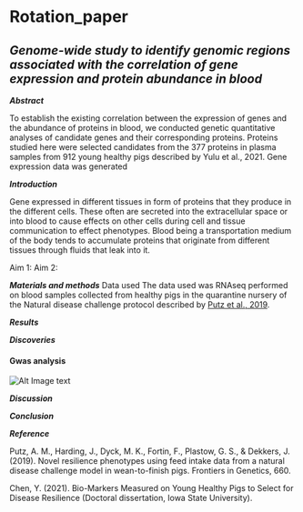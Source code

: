 # Rotation_paper

## ***Genome-wide study to identify genomic regions associated with the correlation of gene expression and protein abundance in blood***

***Abstract***

To establish the existing correlation between the expression of genes and the abundance of proteins in blood, we conducted genetic quantitative analyses of candidate genes and their corresponding proteins. Proteins studied here were selected candidates from the 377 proteins in plasma samples from 912 young healthy pigs described by Yulu et al., 2021. Gene expression data was generated

***Introduction***

Gene expressed in different tissues in form of proteins that they produce in the different cells. These often are secreted into the extracellular space or into blood to cause effects on other cells during cell and tissue communication to effect phenotypes. Blood being a transportation medium of the body tends to accumulate proteins that originate from different tissues through fluids that leak into it. 

Aim 1: 
Aim 2:

***Materials and methods***
Data used
The data used was RNAseq performed on blood samples collected from healthy pigs in the quarantine nursery of the Natural disease challenge protocol described by [Putz et al., 2019]( https://doi.org/10.3389/fgene.2018.00660). 

***Results***

***Discoveries***
#### Gwas analysis
![Alt Image text](/relative/path/to/img.png?raw=true "Optional Title") 


***Discussion***

***Conclusion***

***Reference***

Putz, A. M., Harding, J., Dyck, M. K., Fortin, F., Plastow, G. S., & Dekkers, J. (2019). Novel resilience phenotypes using feed intake data from a natural disease challenge model in wean-to-finish pigs. Frontiers in Genetics, 660.

Chen, Y. (2021). Bio-Markers Measured on Young Healthy Pigs to Select for Disease Resilience (Doctoral dissertation, Iowa State University).
